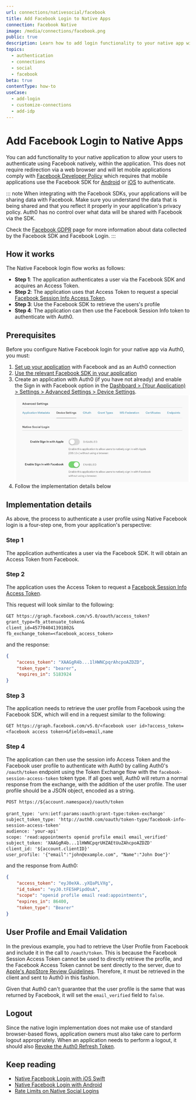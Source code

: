 ```yaml
---
url: connections/nativesocial/facebook
title: Add Facebook Login to Native Apps
connection: Facebook Native
image: /media/connections/facebook.png
public: true
description: Learn how to add login functionality to your native app with Facebook. 
topics:
  - authentication
  - connections
  - social
  - facebook
beta: true
contentType: how-to
useCase:
  - add-login
  - customize-connections
  - add-idp
---
```

# Add Facebook Login to Native Apps

You can add functionality to your native application to allow your users to authenticate using Facebook natively, within the application. This does not require redirection via a web browser and will let mobile applications comply with [Facebook Developer Policy](https://developers.facebook.com/policy/) which requires that mobile applications use the Facebook SDK for [Android](https://developers.facebook.com/docs/android) or [iOS](https://developers.facebook.com/docs/ios) to authenticate.

::: note
When integrating with the Facebook SDKs, your applications will be sharing data with Facebook. Make sure you understand the data that is being shared and that you reflect it properly in your application's privacy policy. Auth0 has no control over what data will be shared with Facebook via the SDK. 

Check the [Facebook GDPR](https://www.facebook.com/business/m/one-sheeters/gdpr-developer-faqs) page for more information about data collected by the Facebook SDK and Facebook Login.
:::

## How it works

The Native Facebook login flow works as follows:

* **Step 1**: The application authenticates a user via the Facebook SDK and acquires an Access Token.
* **Step 2**: The application uses that Access Token to request a special [Facebook Session Info Access Token](https://developers.facebook.com/docs/facebook-login/access-tokens/session-info-access-token).
* **Step 3**: Use the Facebook SDK to retrieve the users's profile
* **Step 4**: The application can then use the Facebook Session Info token to authenticate with Auth0.

## Prerequisites

Before you configure Native Facebook login for your native app via Auth0, you must:

1. [Set up your application](/connections/social/facebook) with Facebook and as an Auth0 connection
1. [Use the relevant Facebook SDK in your application](https://developers.facebook.com/docs/apis-and-sdks/)
1. Create an application with Auth0 (if you have not already) and enable the Sign in with Facebook option in the [Dashboard > (Your Application) > Settings > Advanced Settings > Device Settings](${manage_url}).
  ![Native Social Login Settings](/media/articles/connections/nativesocial/native-social-login.png)
1. Follow the implementation details below

## Implementation details

As above, the process to authenticate a user profile using Native Facebook login is a four-step one, from your application's perspective:

### Step 1

The application authenticates a user via the Facebook SDK. It will obtain an Access Token from Facebook.

### Step 2

The application uses the Access Token to request a [Facebook Session Info Access Token](https://developers.facebook.com/docs/facebook-login/access-tokens/session-info-access-token).

This request will look similar to the following:

```
GET https://graph.facebook.com/v5.0/oauth/access_token?
grant_type=fb_attenuate_token&
client_id=457704041391802&
fb_exchange_token=<facebook_access_token>
```

and the response:

```json
{
    "access_token": "XAAGgR4b...1lHWNCpqrAhcpoAZDZD",
    "token_type": "bearer",
    "expires_in": 5183924
}
```

### Step 3

The application needs to retrieve the user profile from Facebook using the Facebook SDK, which will end in a request similar to the following:

```
GET https://graph.facebook.com/v5.0/<facebook user id>?access_token=<facebook access token>&fields=email,name 
```

### Step 4

The application can then use the session info Access Token and the Facebook user profile to authenticate with Auth0 by calling Auth0's `/oauth/token` endpoint using the Token Exchange flow with the `facebook-session-access-token` token type. If all goes well, Auth0 will return a normal response from the exchange, with the addition of the user profile. The user profile should be a JSON object, encoded as a string.

```
POST https://${account.namespace}/oauth/token

grant_type: 'urn:ietf:params:oauth:grant-type:token-exchange'
subject_token_type: 'http://auth0.com/oauth/token-type/facebook-info-session-access-token'
audience: 'your-api'
scope: 'read:appointments openid profile email email_verified'
subject_token: 'XAAGgR4b...1lHWNCpqrUHZAEtUuZAhcpoAZDZD'
client_id: '${account.clientID}'
user_profile: '{"email":"john@example.com", "Name":"John Doe"}'
```

and the response from Auth0:

```json
{
    "access_token": "eyJ0eXA..yXQaPLVXg",
    "id_token": "eyJ0.tFE5HPipdOsA",
    "scope": "openid profile email read:appointments",
    "expires_in": 86400,
    "token_type": "Bearer"
}
```

## User Profile and Email Validation

In the previous example, you had to retrieve the User Profile from Facebook and include it in the call to `/oauth/token`. This is because the Facebook Session Access Token cannot be used to directly retrieve the profile, and the Facebook Access Token cannot be sent directly to the server, due to [Apple's AppStore Review Guidelines](https://developer.apple.com/app-store/review/guidelines). Therefore, it must be retrieved in the client and sent to Auth0 in this fashion.

Given that Auth0 can't guarantee that the user profile is the same that was returned by Facebook, it will set the `email_verified` field to `false`. 

## Logout

Since the native login implementation does not make use of standard browser-based flows, application owners must also take care to perform logout appropriately. When an application needs to perform a logout, it should also [Revoke the Auth0 Refresh Token](/api/authentication#revoke-refresh-token).

## Keep reading

* [Native Facebook Login with iOS Swift](/quickstart/native/ios-swift-facebook-login)
* [Native Facebook Login with Android](/quickstart/native/android-facebook-login)
* [Rate Limits on Native Social Logins](/policies/rate-limits#limits-on-native-social-logins)
